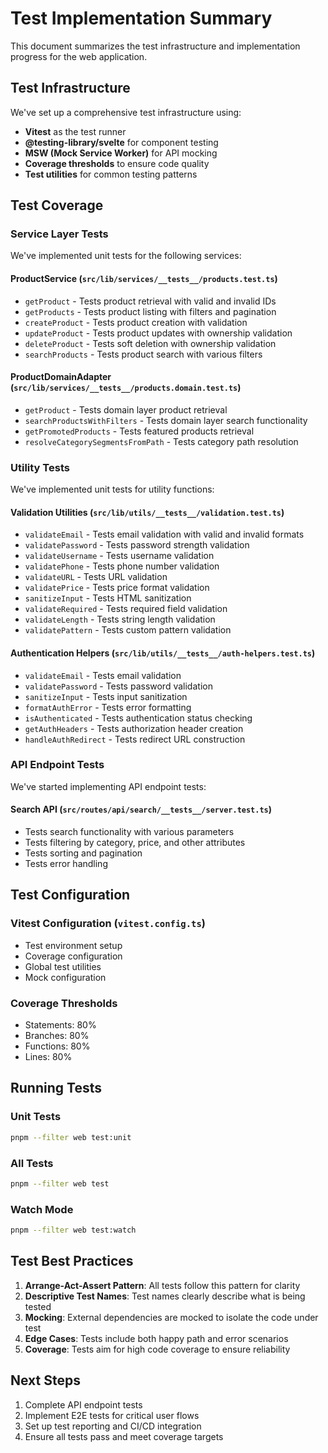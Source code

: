 # Test Implementation Summary

This document summarizes the test infrastructure and implementation progress for the web application.

## Test Infrastructure

We've set up a comprehensive test infrastructure using:

- **Vitest** as the test runner
- **@testing-library/svelte** for component testing
- **MSW (Mock Service Worker)** for API mocking
- **Coverage thresholds** to ensure code quality
- **Test utilities** for common testing patterns

## Test Coverage

### Service Layer Tests

We've implemented unit tests for the following services:

#### ProductService (`src/lib/services/__tests__/products.test.ts`)
- `getProduct` - Tests product retrieval with valid and invalid IDs
- `getProducts` - Tests product listing with filters and pagination
- `createProduct` - Tests product creation with validation
- `updateProduct` - Tests product updates with ownership validation
- `deleteProduct` - Tests soft deletion with ownership validation
- `searchProducts` - Tests product search with various filters

#### ProductDomainAdapter (`src/lib/services/__tests__/products.domain.test.ts`)
- `getProduct` - Tests domain layer product retrieval
- `searchProductsWithFilters` - Tests domain layer search functionality
- `getPromotedProducts` - Tests featured products retrieval
- `resolveCategorySegmentsFromPath` - Tests category path resolution

### Utility Tests

We've implemented unit tests for utility functions:

#### Validation Utilities (`src/lib/utils/__tests__/validation.test.ts`)
- `validateEmail` - Tests email validation with valid and invalid formats
- `validatePassword` - Tests password strength validation
- `validateUsername` - Tests username validation
- `validatePhone` - Tests phone number validation
- `validateURL` - Tests URL validation
- `validatePrice` - Tests price format validation
- `sanitizeInput` - Tests HTML sanitization
- `validateRequired` - Tests required field validation
- `validateLength` - Tests string length validation
- `validatePattern` - Tests custom pattern validation

#### Authentication Helpers (`src/lib/utils/__tests__/auth-helpers.test.ts`)
- `validateEmail` - Tests email validation
- `validatePassword` - Tests password validation
- `sanitizeInput` - Tests input sanitization
- `formatAuthError` - Tests error formatting
- `isAuthenticated` - Tests authentication status checking
- `getAuthHeaders` - Tests authorization header creation
- `handleAuthRedirect` - Tests redirect URL construction

### API Endpoint Tests

We've started implementing API endpoint tests:

#### Search API (`src/routes/api/search/__tests__/server.test.ts`)
- Tests search functionality with various parameters
- Tests filtering by category, price, and other attributes
- Tests sorting and pagination
- Tests error handling

## Test Configuration

### Vitest Configuration (`vitest.config.ts`)
- Test environment setup
- Coverage configuration
- Global test utilities
- Mock configuration

### Coverage Thresholds
- Statements: 80%
- Branches: 80%
- Functions: 80%
- Lines: 80%

## Running Tests

### Unit Tests
```bash
pnpm --filter web test:unit
```

### All Tests
```bash
pnpm --filter web test
```

### Watch Mode
```bash
pnpm --filter web test:watch
```

## Test Best Practices

1. **Arrange-Act-Assert Pattern**: All tests follow this pattern for clarity
2. **Descriptive Test Names**: Test names clearly describe what is being tested
3. **Mocking**: External dependencies are mocked to isolate the code under test
4. **Edge Cases**: Tests include both happy path and error scenarios
5. **Coverage**: Tests aim for high code coverage to ensure reliability

## Next Steps

1. Complete API endpoint tests
2. Implement E2E tests for critical user flows
3. Set up test reporting and CI/CD integration
4. Ensure all tests pass and meet coverage targets